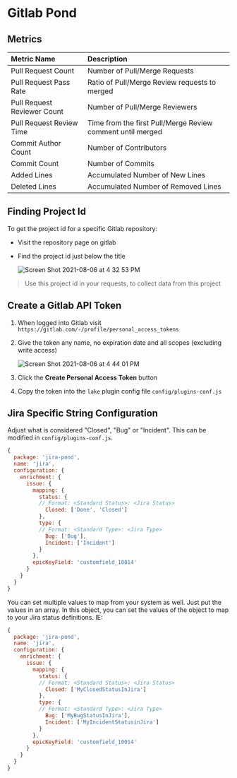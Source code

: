 # Gitlab Pond

## Metrics

Metric Name | Description
:------------ | :-------------
Pull Request Count | Number of Pull/Merge Requests
Pull Request Pass Rate | Ratio of Pull/Merge Review requests to merged
Pull Request Reviewer Count | Number of Pull/Merge Reviewers
Pull Request Review Time | Time from the first Pull/Merge Review comment until merged
Commit Author Count | Number of Contributors
Commit Count | Number of Commits
Added Lines | Accumulated Number of New Lines
Deleted Lines | Accumulated Number of Removed Lines

## Finding Project Id
To get the project id for a specific Gitlab repository:
- Visit the repository page on gitlab
- Find the project id just below the title

  ![Screen Shot 2021-08-06 at 4 32 53 PM](https://user-images.githubusercontent.com/3789273/128568416-a47b2763-51d8-4a6a-8a8b-396512bffb03.png)

> Use this project id in your requests, to collect data from this project

## Create a Gitlab API Token

1. When logged into Gitlab visit `https://gitlab.com/-/profile/personal_access_tokens`
2. Give the token any name, no expiration date and all scopes (excluding write access)

    ![Screen Shot 2021-08-06 at 4 44 01 PM](https://user-images.githubusercontent.com/3789273/128569148-96f50d4e-5b3b-4110-af69-a68f8d64350a.png)

3. Click the **Create Personal Access Token** button
4. Copy the token into the `lake` plugin config file `config/plugins-conf.js`

## Jira Specific String Configuration

Adjust what is considered "Closed", "Bug" or "Incident". This can be modified in `config/plugins-conf.js`.

```js
{
  package: 'jira-pond',
  name: 'jira',
  configuration: {
    enrichment: {
      issue: {
        mapping: {
          status: {
          // Format: <Standard Status>: <Jira Status>
            Closed: ['Done', 'Closed']
          },
          type: {
          // Format: <Standard Type>: <Jira Type>
            Bug: ['Bug'],
            Incident: ['Incident']
          }
        },
        epicKeyField: 'customfield_10014'
      }
    }
  }
}
```

You can set multiple values to map from your system as well. Just put the values in an array.
In this object, you can set the values of the object to map to your Jira status definitions. IE:

```js
{
  package: 'jira-pond',
  name: 'jira',
  configuration: {
    enrichment: {
      issue: {
        mapping: {
          status: {
          // Format: <Standard Status>: <Jira Status>
            Closed: ['MyClosedStatusInJira']
          },
          type: {
          // Format: <Standard Type>: <Jira Type>
            Bug: ['MyBugStatusInJira'],
            Incident: ['MyIncidentStatusinJira']
          }
        },
        epicKeyField: 'customfield_10014'
      }
    }
  }
}
```
